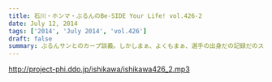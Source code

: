 ```yaml
---
title: 石川・ホンマ・ぶるんのBe-SIDE Your Life! vol.426-2
date: July 12, 2014
tags: ['2014', 'July 2014', 'vol.426']
draft: false
summary: ぶるんサンとのカープ談義。しかしまぁ、よくもまぁ、選手の出身だの記録だのスキャンダルだのよく憶えているものですなぁ。ワールドカップが終わったら広島だな。ＮＡＭＡＥ
---
```


http://project-phi.ddo.jp/ishikawa/ishikawa426_2.mp3